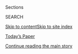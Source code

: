 <div id="app">

<div>

<div class="NYTAppHideMasthead css-1r6wvpq e1suatyy0">

<div class="section css-ui9rw0 e1suatyy2">

<div class="css-eph4ug er09x8g0">

<div class="css-6n7j50">

</div>

<span class="css-1dv1kvn">Sections</span>

<div class="css-10488qs">

<span class="css-1dv1kvn">SEARCH</span>

</div>

[Skip to content](#site-content)[Skip to site
index](#site-index)

</div>

<div class="css-10698na e1huz5gh0">

</div>

</div>

<div id="masthead-bar-one" class="section hasLinks css-15hmgas e1csuq9d3">

<div class="css-uqyvli e1csuq9d0">

</div>

<div class="css-1uqjmks e1csuq9d1">

</div>

<div class="css-9e9ivx">

[](https://myaccount.nytimes3xbfgragh.onion/auth/login?response_type=cookie&client_id=vi)

</div>

<div class="css-1bvtpon e1csuq9d2">

[Today’s Paper](https://www.nytimes3xbfgragh.onion/section/todayspaper)

</div>

</div>

</div>

</div>

<div data-aria-hidden="false">

<div id="site-content" data-role="main">

<div id="top-wrapper" class="css-15p45cc eaca97t0" type="top">

<div id="top-slug" class="css-19x0jxb eaca97t1" hidden="">

Advertisement

</div>

[Continue reading the main
story](#after-top)

<div class="ad top-wrapper" style="text-align:center;height:100%;display:block;min-height:90px">

<div id="top" class="place-ad" data-position="top" data-size-key="top">

</div>

</div>

<div id="after-top">

</div>

</div>

<div id="byline" class="section css-15h4p1b e9abtgs0">

<div class="css-1j21atc e1svk9qx1">

<div class="css-nfcc9b e1svk9qx3">

<div class="css-cnx41t">

![Portrait of Susanne
Craig](https://static01.graylady3jvrrxbe.onion/images/2018/09/10/multimedia/author-susanne-craig/author-susanne-craig-thumbLarge.png)

</div>

<div class="css-vl9dhg e1svk9qx5">

<div class="css-1nrhkj6 e1svk9qx6">

# Susanne Craig

</div>

## <span></span>

Susanne Craig is an investigative reporter who writes about the
intersection of politics, money and government. Ms. Craig has won
numerous awards during her career, including a Pulitzer Prize in 2019
for work that shattered Donald Trump’s myth that he is a self-made
billionaire.

<span class="css-dd5dyy">More**</span>

</div>

</div>

</div>

<div>

<div id="mid1-wrapper" class="css-1mn4oms eaca97t0" type="rank">

<div id="mid1-slug" class="css-1tag3rd eaca97t1">

Advertisement

</div>

[Continue reading the main
story](#after-mid1)

<div id="mid1" class="ad mid1-wrapper" style="text-align:center;height:100%;display:block">

</div>

<div id="after-mid1">

</div>

</div>

</div>

<div class="css-185go5a e1o5byef0">

<div class="css-15cbhtu">

  - [Latest](#stream-panel)
  - <span class="css-6n7j50">Search</span>
    <div class="control">
    <div class="label-container css-1dv1kvn">
    Search
    </div>
    <div class="css-wm4t3d">
    **<span id="clear-search-input" class="css-1dv1kvn">Clear this text
    input</span>
    </div>
    </div>
    <span class="css-1iovbfw"></span>

<div id="stream-panel" class="section css-8msx5b e1jz0cab1">

<div class="css-13mho3u">

1.  
    
    <div class="css-1cp3ece">
    
    <div class="css-1l4spti">
    
    [](/2019/08/26/world/europe/trump-doral-g7.html)
    
    <div class="css-79elbk">
    
    ![](https://static01.graylady3jvrrxbe.onion/images/2019/08/26/world/26trump-doral1/merlin_159742230_8946ffed-4f27-4704-b292-a788f7659d1a-thumbWide.jpg?quality=75&auto=webp&disable=upscale)
    
    </div>
    
    ## Trump Has Just the Place for the Next G7 Meeting: His Own Golf Resort
    
    Critics say holding the 2020 gathering at his Doral golf resort
    would be a blatant and unconstitutional attempt to use the
    presidency for personal gain.
    
    <div class="css-1nqbnmb ea5icrr0">
    
    By <span class="css-1n7hynb">Patricia Mazzei, Michael D. Shear
    <span>and</span> Eric
    Lipton</span>
    
    </div>
    
    </div>
    
    <div class="css-1lc2l26 e1xfvim33">
    
    </div>
    
    </div>

2.  
    
    <div class="css-1cp3ece">
    
    <div class="css-1l4spti">
    
    [](/2019/07/27/us/neil-armstrong-heirs.html)
    
    <div class="css-79elbk">
    
    ![](https://static01.graylady3jvrrxbe.onion/images/2019/07/25/multimedia/00armstrong-03/00armstrong-03-thumbWide.jpg?quality=75&auto=webp&disable=upscale)
    
    </div>
    
    ## ‘Would Dad Approve?’ Neil Armstrong’s Heirs Divide Over a Lucrative Legacy
    
    Mr. Armstrong was averse to cashing in on his celebrity. But as the
    50th anniversary of the moon landing approached, his sons began
    auctioning off his memorabilia.
    
    <div class="css-1nqbnmb ea5icrr0">
    
    By <span class="css-1n7hynb">Scott Shane, Sarah Kliff
    <span>and</span> Susanne
    Craig</span>
    
    </div>
    
    </div>
    
    <div class="css-1lc2l26 e1xfvim33">
    
    </div>
    
    </div>

3.  
    
    <div class="css-1cp3ece">
    
    <div class="css-1l4spti">
    
    [](/2019/05/07/us/trump-tax-figures.html)
    
    <div class="css-79elbk">
    
    ![](https://static01.graylady3jvrrxbe.onion/images/2019/05/05/multimedia/05tax-takeaways/05tax-takeaways-thumbWide.jpg?quality=75&auto=webp&disable=upscale)
    
    </div>
    
    ## 5 Takeaways From 10 Years of Trump Tax Figures
    
    The Times obtained details from a decade of the president’s tax
    returns, revealing $1.17 billion in business losses. Here’s what
    else the numbers show.
    
    <div class="css-1nqbnmb ea5icrr0">
    
    By <span class="css-1n7hynb">Susanne Craig <span>and</span> Russ
    Buettner</span>
    
    </div>
    
    <div class="css-185051n">
    
    [阅读简体中文版](https://cn.nytimes3xbfgragh.onion/usa/20190508/trump-tax-figures/ "Read in Simplified Chinese")[閱讀繁體中文版](https://cn.nytimes3xbfgragh.onion/usa/20190508/trump-tax-figures/zh-hant/ "Read in Traditional Chinese")[Leer
    en
    español](https://www.nytimes3xbfgragh.onion/es/2019/05/08/trump-declaraciones-impuestos/ "Read in Spanish")
    
    </div>
    
    </div>
    
    <div class="css-1lc2l26 e1xfvim33">
    
    </div>
    
    </div>

4.  
    
    <div class="css-1cp3ece">
    
    <div class="css-1l4spti">
    
    [](/interactive/2019/05/07/us/politics/donald-trump-taxes.html)
    
    <div class="css-79elbk">
    
    ![](https://static01.graylady3jvrrxbe.onion/images/2019/03/20/obituaries/archives/00trump-ice/00trump-ice-thumbWide-v6.jpg?quality=75&auto=webp&disable=upscale)
    
    </div>
    
    ## Decade in the Red: Trump Tax Figures Show Over $1 Billion in Business Losses
    
    Newly obtained tax information reveals that from 1985 to 1994,
    Donald J. Trump’s businesses were in far bleaker condition than was
    previously known.
    
    <div class="css-1nqbnmb ea5icrr0">
    
    By <span class="css-1n7hynb">Russ Buettner <span>and</span> Susanne
    Craig</span>
    
    </div>
    
    </div>
    
    <div class="css-1lc2l26 e1xfvim33">
    
    </div>
    
    </div>

5.  
    
    <div class="css-1cp3ece">
    
    <div class="css-1l4spti">
    
    [](/2019/04/10/business/trump-tax-returns.html)
    
    <div class="css-79elbk">
    
    ![](https://static01.graylady3jvrrxbe.onion/images/2019/04/10/business/10trumptax1/10trumptax1-thumbWide.jpg?quality=75&auto=webp&disable=upscale)
    
    </div>
    
    ## Donald Trump’s Tax Returns: What We Might Learn
    
    The president’s tax returns would provide insight into how much
    money he is making, or losing, each year, but they would not fully
    illuminate the sources of his wealth.
    
    <div class="css-1nqbnmb ea5icrr0">
    
    By <span class="css-1n7hynb">Susanne Craig <span>and</span> Jesse
    Drucker</span>
    
    </div>
    
    </div>
    
    <div class="css-1lc2l26 e1xfvim33">
    
    </div>
    
    </div>

6.  
    
    <div class="css-1cp3ece">
    
    <div class="css-1l4spti">
    
    [](/2019/04/10/us/maryanne-trump-barry-misconduct-inquiry.html)
    
    <div class="css-79elbk">
    
    ![](https://static01.graylady3jvrrxbe.onion/images/2019/04/10/obituaries/archives/10trumpjudge-alt/merlin_153329271_aab30269-5e42-4237-84a5-e8fc373f4dd1-thumbWide.jpg?quality=75&auto=webp&disable=upscale)
    
    </div>
    
    ## Retiring as a Judge, Trump’s Sister Ends Court Inquiry Into Her Role in Tax Dodges
    
    Maryanne Trump Barry faced complaints of judicial misconduct after a
    New York Times investigation found she had engaged in fraudulent tax
    schemes with her siblings.
    
    <div class="css-1nqbnmb ea5icrr0">
    
    By <span class="css-1n7hynb">Russ Buettner <span>and</span> Susanne
    Craig</span>
    
    </div>
    
    </div>
    
    <div class="css-1lc2l26 e1xfvim33">
    
    </div>
    
    </div>

7.  
    
    <div class="css-1cp3ece">
    
    <div class="css-1l4spti">
    
    [](/2019/02/27/us/politics/donald-trump-wealth.html)
    
    <div class="css-79elbk">
    
    ![](https://static01.graylady3jvrrxbe.onion/images/2019/02/28/us/politics/28trump-myth/merlin_147189999_4cebd96d-d71a-45d9-a74c-9c71fe971c86-thumbWide.jpg?quality=75&auto=webp&disable=upscale)
    
    </div>
    
    ## Buoying Trump’s ‘Inflated’ Wealth: $4 Billion in ‘Brand Value,’ Cohen Says
    
    In congressional testimony, the president’s former personal lawyer
    traced the lifelong myth-making practice that created the brand of
    Donald J. Trump, self-made billionaire.
    
    <div class="css-1nqbnmb ea5icrr0">
    
    By <span class="css-1n7hynb">Russ Buettner <span>and</span> Susanne
    Craig</span>
    
    </div>
    
    </div>
    
    <div class="css-1lc2l26 e1xfvim33">
    
    </div>
    
    </div>

8.  
    
    <div class="css-1cp3ece">
    
    <div class="css-1l4spti">
    
    [](/2019/02/02/business/trump-deutsche-bank.html)
    
    <div class="css-79elbk">
    
    ![](https://static01.graylady3jvrrxbe.onion/images/2019/02/03/business/03DEUTSCHETRUMP-promo/merlin_141301251_eb929d1f-8b1e-48bc-a6c2-dd1f0f1ed7e5-thumbWide.jpg?quality=75&auto=webp&disable=upscale)
    
    </div>
    
    ## Trump Sought a Loan During the 2016 Campaign. Deutsche Bank Said No.
    
    Donald Trump turned to the German bank, one of the few lenders
    willing to do business with him, to borrow millions of dollars that
    would go to his golf resort in Scotland.
    
    <div class="css-1nqbnmb ea5icrr0">
    
    By <span class="css-1n7hynb">David Enrich, Jesse Drucker
    <span>and</span> Ben
    Protess</span>
    
    </div>
    
    </div>
    
    <div class="css-1lc2l26 e1xfvim33">
    
    </div>
    
    </div>

9.  
    
    <div class="css-1cp3ece">
    
    <div class="css-1l4spti">
    
    [](/2018/12/15/us/politics/trump-tenants-taxes.html)
    
    <div class="css-79elbk">
    
    ![](https://static01.graylady3jvrrxbe.onion/images/2018/12/14/us/xxtrumptenants6-promo/xxtrumptenants6-promo-thumbWide-v3.jpg?quality=75&auto=webp&disable=upscale)
    
    </div>
    
    ## As the Trumps Dodged Taxes, Their Tenants Paid a Price
    
    A phony business the Trumps created to siphon wealth from their
    empire drove up the rent for thousands living in their buildings.
    
    <div class="css-1nqbnmb ea5icrr0">
    
    By <span class="css-1n7hynb">Russ Buettner <span>and</span> Susanne
    Craig</span>
    
    </div>
    
    </div>
    
    <div class="css-1lc2l26 e1xfvim33">
    
    </div>
    
    </div>

10. 
    
    <div class="css-1cp3ece">
    
    <div class="css-1l4spti">
    
    [](/2018/10/04/us/politics/donald-trump-fred-trump-tax-schemes.html)
    
    <div class="css-79elbk">
    
    ![](https://static01.graylady3jvrrxbe.onion/images/2018/10/04/us/04TrumpTaxes1/04TrumpTaxes1-thumbWide.jpg?quality=75&auto=webp&disable=upscale)
    
    </div>
    
    ## New York Regulators Examine the Trump Family’s Tax Schemes
    
    State and city officials announced they were looking into the
    maneuvers after an investigative report in The New York Times.
    
    <div class="css-1nqbnmb ea5icrr0">
    
    By <span class="css-1n7hynb">Russ Buettner, Susanne Craig
    <span>and</span> David Barstow</span>
    
    </div>
    
    </div>
    
    <div class="css-1lc2l26 e1xfvim33">
    
    </div>
    
    </div>

<div class="css-13mho3u">

<div class="css-1t62hi8">

<div class="css-1stvaey">

Show
More

<div>

<div style="border:0;clip:rect(0 0 0 0);height:1px;margin:-1px;overflow:hidden;white-space:nowrap;padding:0;width:1px;position:absolute" data-role="log" data-aria-live="assertive">

</div>

<div style="border:0;clip:rect(0 0 0 0);height:1px;margin:-1px;overflow:hidden;white-space:nowrap;padding:0;width:1px;position:absolute" data-role="log" data-aria-live="assertive">

</div>

<div style="border:0;clip:rect(0 0 0 0);height:1px;margin:-1px;overflow:hidden;white-space:nowrap;padding:0;width:1px;position:absolute" data-role="log" data-aria-live="polite">

</div>

<div style="border:0;clip:rect(0 0 0 0);height:1px;margin:-1px;overflow:hidden;white-space:nowrap;padding:0;width:1px;position:absolute" data-role="log" data-aria-live="polite">

</div>

</div>

</div>

</div>

</div>

</div>

<div class="css-g6hk37 supplemental">

<div id="mid2-wrapper" class="css-10wkyv7 eaca97t0" type="lede">

<div id="mid2-slug" class="css-1tag3rd eaca97t1">

Advertisement

</div>

[Continue reading the main
story](#after-mid2)

<div id="mid2" class="ad mid2-wrapper" style="text-align:center;height:100%;display:block;min-height:250px">

</div>

<div id="after-mid2">

</div>

</div>

## Follow Elsewhere

<div class="module-body">

  - [**<span data-aria-hidden="true">susannecraig</span><span class="css-1dv1kvn">twitter
    page for susannecraig</span>](https://twitter.com/susannecraig)

</div>

</div>

</div>

</div>

</div>

</div>

</div>

## Site Index

<div>

</div>

## Site Information Navigation

  - [© <span>2020</span> <span>The New York Times
    Company</span>](https://help.nytimes3xbfgragh.onion/hc/en-us/articles/115014792127-Copyright-notice)

<!-- end list -->

  - [NYTCo](https://www.nytco.com/)
  - [Contact
    Us](https://help.nytimes3xbfgragh.onion/hc/en-us/articles/115015385887-Contact-Us)
  - [Work with us](https://www.nytco.com/careers/)
  - [Advertise](https://nytmediakit.com/)
  - [T Brand Studio](http://www.tbrandstudio.com/)
  - [Your Ad
    Choices](https://www.nytimes3xbfgragh.onion/privacy/cookie-policy#how-do-i-manage-trackers)
  - [Privacy](https://www.nytimes3xbfgragh.onion/privacy)
  - [Terms of
    Service](https://help.nytimes3xbfgragh.onion/hc/en-us/articles/115014893428-Terms-of-service)
  - [Terms of
    Sale](https://help.nytimes3xbfgragh.onion/hc/en-us/articles/115014893968-Terms-of-sale)
  - [Site
    Map](https://spiderbites.nytimes3xbfgragh.onion)
  - [Help](https://help.nytimes3xbfgragh.onion/hc/en-us)
  - [Subscriptions](https://www.nytimes3xbfgragh.onion/subscription?campaignId=37WXW)

</div>

</div>
